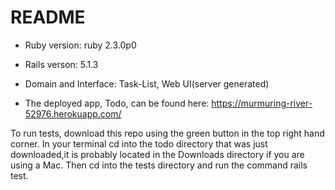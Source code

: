 # README



* Ruby version: ruby 2.3.0p0 

* Rails verson: 5.1.3

* Domain and Interface:  Task-List, Web UI(server generated)

* The deployed app, Todo, can be found here: https://murmuring-river-52976.herokuapp.com/

To run tests, download this repo using the green button in the top right hand corner. In your terminal cd into the todo directory that was just downloaded,it is probably located in the Downloads directory if you are using a Mac. Then cd into the tests directory and run the command rails test.





